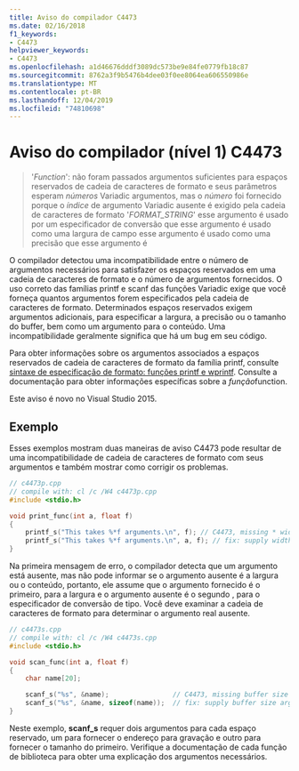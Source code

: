 ```yaml
---
title: Aviso do compilador C4473
ms.date: 02/16/2018
f1_keywords:
- C4473
helpviewer_keywords:
- C4473
ms.openlocfilehash: a1d46676dddf3089dc573be9e84fe0779fb18c87
ms.sourcegitcommit: 8762a3f9b5476b4dee03f0ee8064ea606550986e
ms.translationtype: MT
ms.contentlocale: pt-BR
ms.lasthandoff: 12/04/2019
ms.locfileid: "74810698"
---
```

# <a name="compiler-warning-level-1-c4473"></a>Aviso do compilador (nível 1) C4473

> '*Function*': não foram passados argumentos suficientes para espaços reservados de cadeia de caracteres de formato e seus parâmetros esperam *números* Variadic argumentos, mas o *número* foi fornecido porque o *índice* de argumento Variadic ausente é exigido pela cadeia de caracteres de formato '*FORMAT_STRING*' esse argumento é usado por um especificador de conversão que esse argumento é usado como uma largura de campo esse argumento é usado como uma precisão que esse argumento é

O compilador detectou uma incompatibilidade entre o número de argumentos necessários para satisfazer os espaços reservados em uma cadeia de caracteres de formato e o número de argumentos fornecidos. O uso correto das famílias printf e scanf das funções Variadic exige que você forneça quantos argumentos forem especificados pela cadeia de caracteres de formato. Determinados espaços reservados exigem argumentos adicionais, para especificar a largura, a precisão ou o tamanho do buffer, bem como um argumento para o conteúdo. Uma incompatibilidade geralmente significa que há um bug em seu código.

Para obter informações sobre os argumentos associados a espaços reservados de cadeia de caracteres de formato da família printf, consulte [sintaxe de especificação de formato: funções printf e wprintf](../../c-runtime-library/format-specification-syntax-printf-and-wprintf-functions.md). Consulte a documentação para obter informações específicas sobre a *função*function.

Este aviso é novo no Visual Studio 2015.

## <a name="example"></a>Exemplo

Esses exemplos mostram duas maneiras de aviso C4473 pode resultar de uma incompatibilidade de cadeia de caracteres de formato com seus argumentos e também mostrar como corrigir os problemas.

```cpp
// c4473p.cpp
// compile with: cl /c /W4 c4473p.cpp
#include <stdio.h>

void print_func(int a, float f)
{
    printf_s("This takes %*f arguments.\n", f); // C4473, missing * width argument
    printf_s("This takes %*f arguments.\n", a, f); // fix: supply width argument
}
```

Na primeira mensagem de erro, o compilador detecta que um argumento está ausente, mas não pode informar se o argumento ausente é a largura ou o conteúdo, portanto, ele assume que o argumento fornecido é o primeiro, para a largura e o argumento ausente é o segundo , para o especificador de conversão de tipo. Você deve examinar a cadeia de caracteres de formato para determinar o argumento real ausente.

```cpp
// c4473s.cpp
// compile with: cl /c /W4 c4473s.cpp
#include <stdio.h>

void scan_func(int a, float f)
{
    char name[20];

    scanf_s("%s", &name);                // C4473, missing buffer size argument
    scanf_s("%s", &name, sizeof(name));  // fix: supply buffer size argument
}
```

Neste exemplo, **scanf_s** requer dois argumentos para cada espaço reservado, um para fornecer o endereço para gravação e outro para fornecer o tamanho do primeiro. Verifique a documentação de cada função de biblioteca para obter uma explicação dos argumentos necessários.
